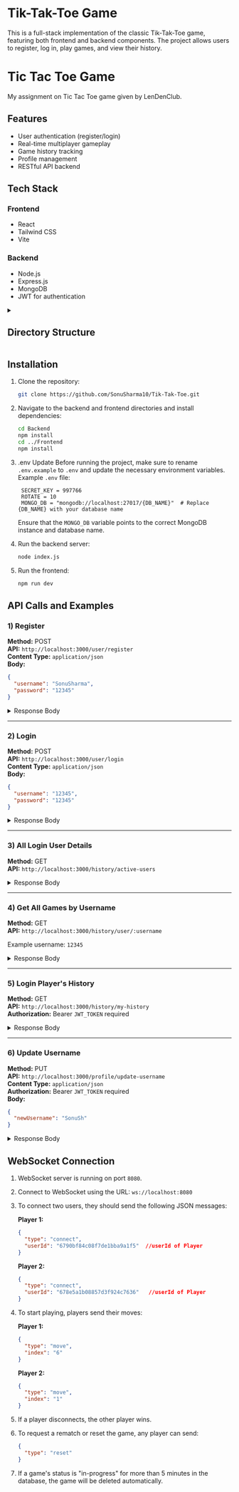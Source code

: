 # Tik-Tak-Toe Game

This is a full-stack implementation of the classic Tik-Tak-Toe game, featuring both frontend and backend components. The project allows users to register, log in, play games, and view their history.

# Tic Tac Toe Game

My assignment on Tic Tac Toe game given by LenDenClub.

## Features

- User authentication (register/login)
- Real-time multiplayer gameplay
- Game history tracking
- Profile management
- RESTful API backend

## Tech Stack

### Frontend
- React
- Tailwind CSS
- Vite

### Backend
- Node.js
- Express.js
- MongoDB
- JWT for authentication

<details>
<summary> 
    
## Directory Structure 
</summary>

```
sonusharma10-tik-tak-toe/
├── README.md
├── Backend/
│   ├── index.js
│   ├── package.json
│   ├── .env.example  --> Rename '.env.example' to '.env' and update the DatabaseName of mongodb.
│   ├── .gitignore
│   ├── config/
│   │   ├── db.js
│   │   └── schema.js
│   ├── gameLogic/
│   │   ├── deleteGames.js
│   │   └── game.js
│   ├── middleware/
│   │   └── auth.js
│   └── routes/
│       ├── api.js
│       ├── auth.js
│       ├── history.js
│       └── profile.js
└── Frontend/
    ├── README.md
    ├── eslint.config.js
    ├── index.html
    ├── package-lock.json
    ├── package.json
    ├── postcss.config.js
    ├── tailwind.config.js
    ├── vite.config.js
    ├── .gitignore
    ├── public/
    └── src/
        ├── App.css
        ├── App.jsx
        ├── index.css
        ├── main.jsx
        ├── assets/
        ├── components/
        │   ├── Dashboard.jsx
        │   ├── Game.jsx
        │   ├── GameHistory.jsx
        │   ├── Login.jsx
        │   ├── Navbar.jsx
        │   ├── Players.jsx
        │   ├── Profile.jsx
        │   └── Register.jsx
        └── context/
            └── AuthContext.jsx
```
</details>

## Installation

1. Clone the repository:
   ```bash
   git clone https://github.com/SonuSharma10/Tik-Tak-Toe.git
   ```

2. Navigate to the backend and frontend directories and install dependencies:
   ```bash
   cd Backend
   npm install
   cd ../Frontend
   npm install
   ```
   
3. .env Update
   Before running the project, make sure to rename `.env.example` to `.env` and update the necessary environment variables.
   Example `.env` file:
   ```
    SECRET_KEY = 997766
    ROTATE = 10
    MONGO_DB = "mongodb://localhost:27017/{DB_NAME}"  # Replace {DB_NAME} with your database name
   ```
   Ensure that the `MONGO_DB` variable points to the correct MongoDB instance and database name.

4. Run the backend server:
   ```bash
   node index.js
   ```

5. Run the frontend:
   ```bash
   npm run dev
   ```



## API Calls and Examples

### 1) Register
**Method:** POST  
**API:** `http://localhost:3000/user/register`  
**Content Type:** `application/json`  
**Body:**  
```json
{
  "username": "SonuSharma",
  "password": "12345"
}
```
<details>
  <summary>Response Body</summary>

  ```json
  {
    "message": "User registered successfully",
    "token": "<JWT_TOKEN>",
    "ID": "6790bedec08f7de1bba9a1eb"
  }
  ```
</details>

---

### 2) Login
**Method:** POST  
**API:** `http://localhost:3000/user/login`  
**Content Type:** `application/json`  
**Body:**  
```json
{
  "username": "12345",  
  "password": "12345"
}
```
<details>
  <summary>Response Body</summary>

  ```json
  {
    "message": "Login successful",
    "token": "<JWT_TOKEN>",
    "ID": "678e75d118e995031c5e5294"
  }
  ```
</details>

---

### 3) All Login User Details
**Method:** GET  
**API:** `http://localhost:3000/history/active-users`  
<details>
  <summary>Response Body</summary>

  ```json
  [
    { "_id": "678e5a1b08857d3f924c7636", "username": "sonu" },
    { "_id": "678e75d118e995031c5e5294", "username": "12345" },
    { "_id": "6790bf84c08f7de1bba9a1f5", "username": "SonuSharma" }
  ]
  ```
</details>

---

### 4) Get All Games by Username
**Method:** GET  
**API:** `http://localhost:3000/history/user/:username`  

Example username: `12345`
<details>
  <summary>Response Body</summary>

  ```json
[
  {
    "id": "6790bba9b68b052e43aea8ca",
    "roomCode": "1x3phrm5",
    "players": [
      {
        "username": "12345",
        "symbol": "X"
      },
      {
        "username": "sonu",
        "symbol": "O"
      }
    ],
    "winner": "12345",
    "moves": [
      {
        "player": "12345",
        "position": 1,
        "symbol": "X",
        "timestamp": "2025-01-22T09:34:36.836Z"
      },
      {
        "player": "sonu",
        "position": 7,
        "symbol": "O",
        "timestamp": "2025-01-22T09:34:38.608Z"
      },
      {
        "player": "12345",
        "position": 4,
        "symbol": "X",
        "timestamp": "2025-01-22T09:34:40.029Z"
      },
      {
        "player": "sonu",
        "position": 6,
        "symbol": "O",
        "timestamp": "2025-01-22T09:34:42.141Z"
      },
      {
        "player": "12345",
        "position": 2,
        "symbol": "X",
        "timestamp": "2025-01-22T09:34:43.846Z"
      },
      {
        "player": "sonu",
        "position": 3,
        "symbol": "O",
        "timestamp": "2025-01-22T09:34:45.826Z"
      },
      {
        "player": "12345",
        "position": 8,
        "symbol": "X",
        "timestamp": "2025-01-22T09:34:48.410Z"
      },
      {
        "player": "sonu",
        "position": 0,
        "symbol": "O",
        "timestamp": "2025-01-22T09:34:49.999Z"
      }
    ],
    "finalBoard": {
      "row1": ["O","X","X"],
      "row2": ["O","X"," "],
      "row3": ["O","O","X"]
    },
    "date": "2025-01-22T09:34:52.628Z"
  }, ...] //All Games Details
  ```
</details>

---

### 5) Login Player's History
**Method:** GET  
**API:** `http://localhost:3000/history/my-history`  
**Authorization:** Bearer `JWT_TOKEN` required  
<details>
  <summary>Response Body</summary>
  
   ```json
[
  {
    "id": "6790bba9b68b052e43aea8ca",
    "roomCode": "1x3phrm5",
    "players": [
      {
        "username": "12345",
        "symbol": "X"
      },
      {
        "username": "sonu",
        "symbol": "O"
      }
    ],
    "winner": "12345",
    "moves": [
      {
        "player": "12345",
        "position": 1,
        "symbol": "X",
        "timestamp": "2025-01-22T09:34:36.836Z"
      },
      {
        "player": "sonu",
        "position": 7,
        "symbol": "O",
        "timestamp": "2025-01-22T09:34:38.608Z"
      },
      {
        "player": "12345",
        "position": 4,
        "symbol": "X",
        "timestamp": "2025-01-22T09:34:40.029Z"
      },
      {
        "player": "sonu",
        "position": 6,
        "symbol": "O",
        "timestamp": "2025-01-22T09:34:42.141Z"
      },
      {
        "player": "12345",
        "position": 2,
        "symbol": "X",
        "timestamp": "2025-01-22T09:34:43.846Z"
      },
      {
        "player": "sonu",
        "position": 3,
        "symbol": "O",
        "timestamp": "2025-01-22T09:34:45.826Z"
      },
      {
        "player": "12345",
        "position": 8,
        "symbol": "X",
        "timestamp": "2025-01-22T09:34:48.410Z"
      },
      {
        "player": "sonu",
        "position": 0,
        "symbol": "O",
        "timestamp": "2025-01-22T09:34:49.999Z"
      }
    ],
    "finalBoard": {
      "row1": ["O","X","X"],
      "row2": ["O","X"," "],
      "row3": ["O","O","X"]
    },
    "date": "2025-01-22T09:34:52.628Z"
  }, ...] //All Games Details
  ```
</details>

---

### 6) Update Username
**Method:** PUT  
**API:** `http://localhost:3000/profile/update-username`  
**Content Type:** `application/json`  
**Authorization:** Bearer `JWT_TOKEN` required  
**Body:**  
```json
{
  "newUsername": "SonuSh"
}
```
<details>
  <summary>Response Body</summary>

  ```json
  {
    "message": "Username updated successfully"
  }
  ```
</details>

## WebSocket Connection

1. WebSocket server is running on port `8080`.
2. Connect to WebSocket using the URL: `ws://localhost:8080`
3. To connect two users, they should send the following JSON messages:

   **Player 1:**
   ```json
   {
     "type": "connect",
     "userId": "6790bf84c08f7de1bba9a1f5"  //userId of Player
   }
   ```

   **Player 2:**
   ```json
   {
     "type": "connect",
     "userId": "678e5a1b08857d3f924c7636"   //userId of Player
   }
   ```

4. To start playing, players send their moves:

   **Player 1:**
   ```json
   {
     "type": "move",
     "index": "6"
   }
   ```

   **Player 2:**
   ```json
   {
     "type": "move",
     "index": "1"
   }
   ```

5. If a player disconnects, the other player wins.
6. To request a rematch or reset the game, any player can send:
   ```json
   {
     "type": "reset"
   }
   ```

7. If a game's status is "in-progress" for more than 5 minutes in the database, the game will be deleted automatically.


